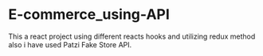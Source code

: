 # E-commerce_using-API
This a react project using different reacts hooks and utilizing redux method also i have used Patzi Fake Store API.

